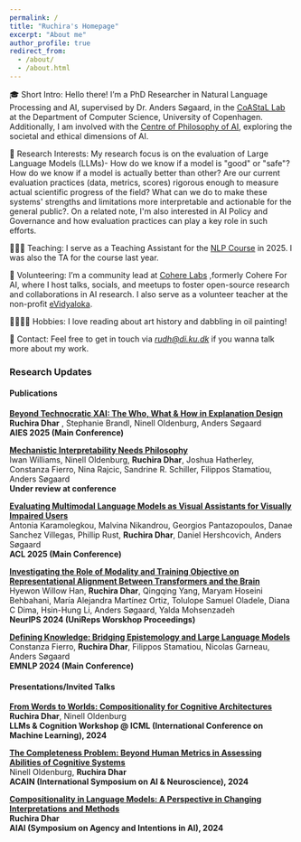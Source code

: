 ```yaml
---
permalink: /
title: "Ruchira's Homepage"
excerpt: "About me"
author_profile: true
redirect_from: 
  - /about/
  - /about.html
---
```



🎓 Short Intro: Hello there! I’m a PhD Researcher in Natural Language Processing and AI, supervised by Dr. Anders Søgaard, in the [CoAStaL Lab](https://coastalcph.github.io) at the Department of Computer Science, University of Copenhagen. Additionally, I am involved with the [Centre of Philosophy of AI](https://cpai.ku.dk/), exploring the societal and ethical dimensions of AI.

🧠 Research Interests: My research focus is on the evaluation of Large Language Models (LLMs)- How do we know if a model is "good" or "safe"? How do we know if a model is actually better than other? Are our current evaluation practices (data, metrics, scores) rigorous enough to measure actual scientific progress of the field? What can we do to make these systems' strengths and limitations more interpretable and actionable for the general public?. On a related note, I'm also interested in AI Policy and Governance and how evaluation practices can play a key role in such efforts.

👩🏽‍🏫 Teaching: I serve as a Teaching Assistant for the [NLP Course](https://kurser.ku.dk/course/ndak18000u/2025-2026) in 2025. I was also the TA for the course last year.

👥 Volunteering: I’m a community lead at [Cohere Labs](https://cohere.com/research) ,formerly Cohere For AI, where I host talks, socials, and meetups to foster open-source research and collaborations in AI research. I also serve as a volunteer teacher at the non-profit [eVidyaloka](https://www.evidyaloka.org/).

🚶🏽‍♀️‍➡️ Hobbies: I love reading about art history and dabbling in oil painting!

📢 Contact: Feel free to get in touch via *rudh@di.ku.dk* if you wanna talk more about my work.


### Research Updates

#### Publications

**[Beyond Technocratic XAI: The Who, What & How in Explanation Design](https://arxiv.org/abs/2508.09231)** \
**Ruchira Dhar** , Stephanie Brandl, Ninell Oldenburg, Anders Søgaard \
**AIES 2025 (Main Conference)**

**[Mechanistic Interpretability Needs Philosophy](https://arxiv.org/abs/2506.18852)** \
Iwan Williams, Ninell Oldenburg, **Ruchira Dhar**, Joshua Hatherley, Constanza Fierro, Nina Rajcic, Sandrine R. Schiller, Filippos Stamatiou, Anders Søgaard \
**Under review at conference**

**[Evaluating Multimodal Language Models as Visual Assistants for Visually Impaired Users](https://aclanthology.org/2025.acl-long.1260/)** \
Antonia Karamolegkou, Malvina Nikandrou, Georgios Pantazopoulos, Danae Sanchez Villegas, Phillip Rust, **Ruchira Dhar**, Daniel Hershcovich, Anders Søgaard \
**ACL 2025 (Main Conference)**  

**[Investigating the Role of Modality and Training Objective on Representational Alignment Between Transformers and the Brain](https://openreview.net/forum?id=t4CnKu6yXn#discussion)** \
Hyewon Willow Han, **Ruchira Dhar**, Qingqing Yang, Maryam Hoseini Behbahani, María Alejandra Martínez Ortiz, Tolulope Samuel Oladele, Diana C Dima, Hsin-Hung Li, Anders Søgaard, Yalda Mohsenzadeh \
**NeurIPS 2024 (UniReps Worskhop Proceedings)**

**[Defining Knowledge: Bridging Epistemology and Large Language Models](https://aclanthology.org/2024.emnlp-main.900/)** \
Constanza Fierro, **Ruchira Dhar**, Filippos Stamatiou, Nicolas Garneau, Anders Søgaard \
**EMNLP 2024 (Main Conference)**

#### Presentations/Invited Talks

**[From Words to Worlds: Compositionality for Cognitive Architectures](https://openreview.net/forum?id=2eA9b52PAW)** \
**Ruchira Dhar**, Ninell Oldenburg \
**LLMs & Cognition Workshop @ ICML (International Conference on Machine Learning), 2024**

**[The Completeness Problem: Beyond Human Metrics in Assessing Abilities of Cognitive Systems](https://acain2024.icas.events/symposium/)** \
Ninell Oldenburg, **Ruchira Dhar** \
**ACAIN (International Symposium on AI & Neuroscience), 2024** 

**[Compositionality in Language Models: A Perspective in Changing Interpretations and Methods](https://ail-workshop.github.io/aiai-conference/program.html)** \
**Ruchira Dhar** \
**AIAI (Symposium on Agency and Intentions in AI), 2024**


